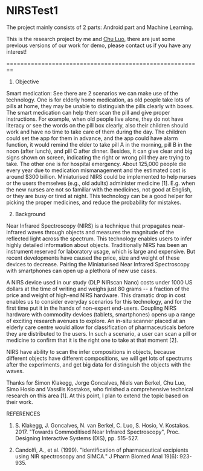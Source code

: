 # NIRSTest1
The project mainly consists of 2 parts: Android part and Machine Learning.

This is the research project by me and [Chu Luo](https://cluo29.github.io/), there are just some previous versions of our work for demo, please contact us if you have any interest!

========================================================

1. Objective

Smart medication: See there are 2 scenarios we can make use of the technology. One is for elderly home medication, as old people take lots of pills at home, they may be unable to distinguish the pills clearly with boxes. The smart medication can help them scan the pill and give proper instructions. For example, when old people live alone, they do not have literacy or see the words on the pill box clearly, also their children should work and have no time to take care of them during the day. The children could set the app for them in advance, and the app could have alarm function, it would remind the elder to take pill A in the morning, pill B in the noon (after lunch), and pill C after dinner. Besides, it can give clear and big signs shown on screen, indicating the right or wrong pill they are trying to take.
The other one is for hospital emergency. About 125,000 people die every year due to medication mismanagement and the estimated cost is around $300 billion. Miniaturised NIRS could be implemented to help nurses or the users themselves (e.g., old adults) administer medicine [1]. E.g. when the new nurses are not so familiar with the medicines, not good at English, or they are busy or tired at night. This technology can be a good helper for picking the proper medicines, and reduce the probability for mistakes.

2. Background

Near Infrared Spectroscopy (NIRS) is a technique that propagates near-infrared waves through objects and measures the magnitude of the reflected light across the spectrum. This technology enables users to infer highly detailed information about objects. Traditionally NIRS has been an instrument reserved for laboratory usage, which is large and expensive. But recent developments have caused the price, size and weight of these devices to decrease. Pairing the Miniaturised Near Infrared Spectroscopy with smartphones can open up a plethora of new use cases.

A NIRS device used in our study (DLP NIRscan Nano) costs under 1000 US dollars at the time of writing and weighs just 80 grams -- a fraction of the price and weight of high-end NIRS hardware. This dramatic drop in cost enables us to consider everyday scenarios for this technology, and for the first time put it in the hands of non-expert end-users. Coupling NIRS hardware with commodity devices (tablets, smartphones) opens up a range of exciting research avenues to explore. An in-situ scanner placed at an elderly care centre would allow for classification of pharmaceuticals before they are distributed to the users. In such a scenario, a user can scan a pill or medicine to confirm that it is the right one to take at that moment [2].

NIRS have ability to scan the infer compositions in objects, because different objects have different compositions, we will get lots of spectrums after the experiments, and get big data for distinguish the objects with the waves.

Thanks for Simon Klakegg, Jorge Goncalves, Niels van Berkel, Chu Luo, Simo Hosio and Vassilis Kostakos, who finished a comprehensive technical research on this area [1]. At this point, I plan to extend the topic based on their work.

REFERENCES 

1. S. Klakegg, J. Goncalves, N. van Berkel, C. Luo, S. Hosio, V. Kostakos. 2017. "Towards Commoditised Near Infrared Spectroscopy", Proc. Designing Interactive Systems (DIS), pp. 515-527.

2. Candolfi, A., et al. (1999). "Identification of pharmaceutical excipients using NIR spectroscopy and SIMCA." J Pharm Biomed Anal 19(6): 923-935.



